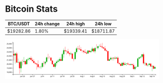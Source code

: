 # Bitcoin Stats

BTC/USDT|24h change|24h high|24h low|
|---|---|---|---|
|$19282.86|1.80%|$19339.41|$18711.87|

<img src="./chart.svg">
